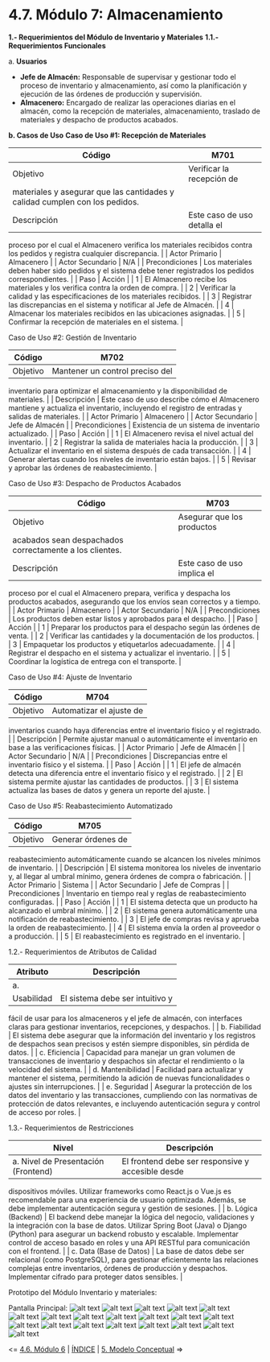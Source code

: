 # 4.7. Módulo 7: Almacenamiento

**1.- Requerimientos del Módulo de Inventario y Materiales**
**1.1.- Requerimientos Funcionales**

 a. **Usuarios**
- **Jefe de Almacén:** Responsable de supervisar y gestionar todo el proceso de inventario y almacenamiento, así como la planificación y ejecución de las órdenes de producción y supervisión.
- **Almacenero:** Encargado de realizar las operaciones diarias en el almacén, como la recepción de materiales, almacenamiento, traslado de materiales y despacho de productos acabados.

**b. Casos de Uso**
 **Caso de Uso #1: Recepción de Materiales**

| Código | M701 |
| --- | --- |
| Objetivo | Verificar la recepción de
  materiales y asegurar que las cantidades y calidad cumplen con los pedidos. |
| Descripción | Este caso de uso detalla el
  proceso por el cual el Almacenero verifica los materiales recibidos contra
  los pedidos y registra cualquier discrepancia. |
| Actor
  Primario | Almacenero |
| Actor
  Secundario | N/A |
| Precondiciones | Los materiales deben haber sido
  pedidos y el sistema debe tener registrados los pedidos correspondientes. |
| Paso | Acción |
| 1 | El Almacenero recibe los
  materiales y los verifica contra la orden de compra. |
| 2 | Verificar la calidad y las
  especificaciones de los materiales recibidos. |
| 3 | Registrar las discrepancias en el
  sistema y notificar al Jefe de Almacén. |
| 4 | Almacenar los materiales recibidos
  en las ubicaciones asignadas. |
| 5 | Confirmar la recepción de
  materiales en el sistema. |

Caso de Uso #2: Gestión de Inventario

| Código | M702 |
| --- | --- |
| Objetivo | Mantener un control preciso del
  inventario para optimizar el almacenamiento y la disponibilidad de
  materiales. |
| Descripción | Este caso de uso describe cómo el
  Almacenero mantiene y actualiza el inventario, incluyendo el registro de
  entradas y salidas de materiales. |
| Actor
  Primario | Almacenero |
| Actor
  Secundario | Jefe de Almacén |
| Precondiciones | Existencia de un sistema de
  inventario actualizado. |
| Paso | Acción |
| 1 | El Almacenero revisa el nivel
  actual del inventario. |
| 2 | Registrar la salida de materiales
  hacia la producción. |
| 3 | Actualizar el inventario en el
  sistema después de cada transacción. |
| 4 | Generar alertas cuando los niveles
  de inventario están bajos. |
| 5 | Revisar y aprobar las órdenes de
  reabastecimiento. |

Caso de Uso #3: Despacho de Productos Acabados

| Código | M703 |
| --- | --- |
| Objetivo | Asegurar que los productos
  acabados sean despachados correctamente a los clientes. |
| Descripción | Este caso de uso implica el
  proceso por el cual el Almacenero prepara, verifica y despacha los productos
  acabados, asegurando que los envíos sean correctos y a tiempo. |
| Actor
  Primario | Almacenero |
| Actor
  Secundario | N/A |
| Precondiciones | Los productos deben estar listos y
  aprobados para el despacho. |
| Paso | Acción |
| 1 | Preparar los productos para el
  despacho según las órdenes de venta. |
| 2 | Verificar las cantidades y la
  documentación de los productos. |
| 3 | Empaquetar los productos y
  etiquetarlos adecuadamente. |
| 4 | Registrar el despacho en el
  sistema y actualizar el inventario. |
| 5 | Coordinar la logística de entrega
  con el transporte. |

Caso de Uso #4: Ajuste de Inventario

| Código | M704 |
| --- | --- |
| Objetivo | Automatizar el ajuste de
  inventarios cuando haya diferencias entre el inventario físico y el
  registrado. |
| Descripción | Permite ajustar manual o
  automáticamente el inventario en base a las verificaciones físicas. |
| Actor
  Primario | Jefe de Almacén |
| Actor
  Secundario | N/A |
| Precondiciones | Discrepancias entre el inventario
  físico y el sistema. |
| Paso | Acción |
| 1 | El jefe de almacén detecta una
  diferencia entre el inventario físico y el registrado. |
| 2 | El sistema permite ajustar las
  cantidades de productos. |
| 3 | El sistema actualiza las bases de
  datos y genera un reporte del ajuste. |

Caso de Uso #5: Reabastecimiento Automatizado

| Código | M705 |
| --- | --- |
| Objetivo | Generar órdenes de
  reabastecimiento automáticamente cuando se alcancen los niveles mínimos de
  inventario. |
| Descripción | El sistema monitorea los niveles
  de inventario y, al llegar al umbral mínimo, genera órdenes de compra o
  fabricación. |
| Actor
  Primario | Sistema |
| Actor
  Secundario | Jefe de Compras |
| Precondiciones | Inventario en tiempo real y reglas
  de reabastecimiento configuradas. |
| Paso | Acción |
| 1 | El sistema detecta que un producto
  ha alcanzado el umbral mínimo. |
| 2 | El sistema genera automáticamente
  una notificación de reabastecimiento. |
| 3 | El jefe de compras revisa y
  aprueba la orden de reabastecimiento. |
| 4 | El sistema envía la orden al
  proveedor o a producción. |
| 5 | El reabastecimiento es registrado
  en el inventario. |

1.2.- Requerimientos de Atributos de Calidad

| Atributo | Descripción |
| --- | --- |
| a.
  Usabilidad | El sistema debe ser intuitivo y
  fácil de usar para los almaceneros y el jefe de almacén, con interfaces
  claras para gestionar inventarios, recepciones, y despachos. |
| b.
  Fiabilidad | El sistema debe asegurar que la
  información del inventario y los registros de despachos sean precisos y estén
  siempre disponibles, sin pérdida de datos. |
| c.
  Eficiencia | Capacidad para manejar un gran
  volumen de transacciones de inventario y despachos sin afectar el rendimiento
  o la velocidad del sistema. |
| d.
  Mantenibilidad | Facilidad para actualizar y
  mantener el sistema, permitiendo la adición de nuevas funcionalidades o
  ajustes sin interrupciones. |
| e.
  Seguridad | Asegurar la protección de los
  datos del inventario y las transacciones, cumpliendo con las normativas de
  protección de datos relevantes, e incluyendo autenticación segura y control
  de acceso por roles. |

1.3.- Requerimientos de Restricciones

| Nivel | Descripción |
| --- | --- |
| a. Nivel de Presentación (Frontend) | El frontend debe ser responsive y accesible desde
  dispositivos móviles. Utilizar frameworks como React.js o Vue.js
  es recomendable para una experiencia de usuario optimizada. Además, se debe
  implementar autenticación segura y gestión de sesiones. |
| b.
  Lógica (Backend) | El backend debe manejar la lógica
  del negocio, validaciones y la integración con la base de datos. Utilizar Spring Boot (Java) o Django (Python) para asegurar un
  backend robusto y escalable. Implementar control de acceso basado en roles y
  una API RESTful para comunicación con el frontend. |
| c. Data (Base de Datos) | La base de datos debe ser relacional (como PostgreSQL), para gestionar eficientemente las relaciones complejas entre inventarios, órdenes de
  producción y despachos. Implementar cifrado para proteger datos sensibles. |

Prototipo del Módulo Inventario y materiales:

Pantalla Principal:
![alt text](Inicio.png)
![alt text](Imagen1.png)
![alt text](Imagen2.png)
![alt text](Imagen3.png)
![alt text](Imagen4.png)
![alt text](Imagen5.png)
![alt text](Imagen6.png)
![alt text](Imagen7.png)
![alt text](Imagen8.png)
![alt text](Imagen9.png)
![alt text](Imagen10.png)
![alt text](Imagen11.png)
![alt text](Imagen12.png)
![alt text](Imagen13.png)
![alt text](Imagen14.png)
![alt text](Imagen15.png)
![alt text](Imagen16.png)
![alt text](Imagen17.png)
![alt text](Imagen18.png)
![alt text](Imagen19.png)



<= [4.6. Módulo 6](../4.6/4.6.md) | [ÍNDICE](../../README.md) | [5. Modelo Conceptual](../../5/5.md) =>
